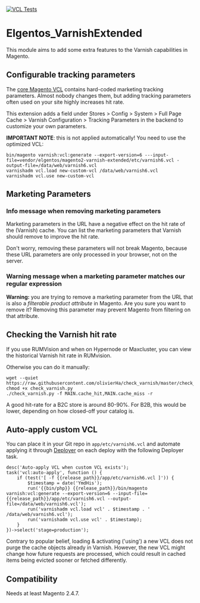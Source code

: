 [![VCL Tests](https://github.com/elgentos/magento2-varnish-extended/actions/workflows/vcl_tests.yml/badge.svg)](https://github.com/elgentos/magento2-varnish-extended/actions/workflows/vcl_tests.yml)

# Elgentos_VarnishExtended

This module aims to add some extra features to the Varnish capabilities in Magento.

## Configurable tracking parameters

The [core Magento VCL](https://github.com/magento/magento2/blob/2.4-develop/app/code/Magento/PageCache/etc/varnish6.vcl) contains hard-coded marketing tracking parameters. Almost nobody changes them, but adding tracking parameters often used on your site highly increases hit rate.

This extension adds a field under Stores > Config > System > Full Page Cache > Varnish Configuration > Tracking Parameters in the backend to customize your own parameters.

**IMPORTANT NOTE**: this is not applied automatically! You need to use the optimized VCL:

```
bin/magento varnish:vcl:generate --export-version=6 ---input-file=vendor/elgentos/magento2-varnish-extended/etc/varnish6.vcl -output-file=/data/web/varnish6.vcl
varnishadm vcl.load new-custom-vcl /data/web/varnish6.vcl
varnishadm vcl.use new-custom-vcl
```

## Marketing Parameters
### Info message when removing marketing parameters
Marketing parameters in the URL have a negative effect on the hit rate of the (Varnish) cache. You can list the marketing parameters that Varnish should remove to improve the hit rate.

Don't worry, removing these parameters will not break Magento, because these URL parameters are only processed in your browser, not on the server.

### Warning message when a marketing parameter matches our regular expression

**Warning:** you are trying to remove a marketing parameter from the URL that is also a *filterable product attribute* in Magento. Are you sure you want to remove it? Removing this parameter may prevent Magento from filtering on that attribute.

## Checking the Varnish hit rate

If you use RUMVision and when on Hypernode or Maxcluster, you can view the historical Varnish hit rate in RUMvision.

Otherwise you can do it manually:

```
wget --quiet https://raw.githubusercontent.com/olivierHa/check_varnish/master/check_varnish.py
chmod +x check_varnish.py
./check_varnish.py -f MAIN.cache_hit,MAIN.cache_miss -r
```

A good hit-rate for a B2C store is around 80-90%. For B2B, this would be lower, depending on how closed-off your catalog is.

## Auto-apply custom VCL

You can place it in your Git repo in `app/etc/varnish6.vcl` and automate applying it through [Deployer](https://deployer.org/) on each deploy with the following Deployer task.

```
desc('Auto-apply VCL when custom VCL exists');
task('vcl:auto-apply', function () {
    if (test('[ -f {{release_path}}/app/etc/varnish6.vcl ]')) {
        $timestamp = date('YmdHis');
        run('{{bin/php}} {{release_path}}/bin/magento varnish:vcl:generate --export-version=6 --input-file={{release_path}}/app/etc/varnish6.vcl --output-file=/data/web/varnish6.vcl');
        run('varnishadm vcl.load vcl' . $timestamp . ' /data/web/varnish6.vcl');
        run('varnishadm vcl.use vcl' . $timestamp);
    }
})->select('stage=production');
```

Contrary to popular belief, loading & activating ('using') a new VCL does not purge the cache objects already in Varnish. However, the new VCL might change how future requests are processed, which could result in cached items being evicted sooner or fetched differently.

## Compatibility

Needs at least Magento 2.4.7.
